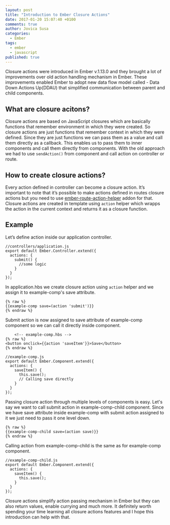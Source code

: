 ```yaml
---
layout: post
title: "Introduction to Ember Closure Actions"
date: 2017-01-20 15:07:40 +0100
comments: true
author: Jovica Susa
categories:
  - Ember
tags:
  - ember
  - javascript
published: true
---
```


Closure actions were introduced in Ember v.1.13.0 and they brought a lot of improvements over old action handling mechanism in Ember. These improvements enabled Ember to adopt new data flow model called -  Data Down Actions Up(DDAU) that simplified communication between parent and child components.

## What are closure acitons?

Closure actions are based on JavaScript closures which are basically functions that remember environment in which they were created. So closure actions are just functions that remember context in which they were defined. Since they are just functions we can pass them as a value and call them directly as a callback. This enables us to pass them to inner components and call them directly from components.
With the old approach we had to use `sendAction()` from component and call action on controller or route.
## How to create closure actions?

Every action defined in controller can become a closure action. It’s important to note that it’s possible to make actions defined in routes closure actions but you need to use [ember-route-action-helper](https://github.com/DockYard/ember-route-action-helper) addon for that. Closure actions are created in template using `action` helper which wrapps the action in the current context and returns it as a closure function.

## Example

Let’s define action inside our application controller.
```
//controllers/application.js
export default Ember.Controller.extend({
  actions: {
    submit() {
      //some logic
    }
  }
});
```
In application.hbs we create closure action using `action` helper and we assign it to example-comp's save attribute.

```
{% raw %}
{{example-comp save=(action 'submit')}}
{% endraw %}
```

Submit action is now assigned to save attribute of example-comp component so we can call it directly inside component.

```
	<!-- example-comp.hbs -->
{% raw %}
<button onclick={{action 'saveItem'}}>Save</button>
{% endraw %}
```
```
//example-comp.js
export default Ember.Component.extend({
  actions: {
    saveItem() {
      this.save();
      // Calling save directly
    }
  }
});
```

Passing closure action through multiple levels of components is easy.
Let's say we want to call submit action in example-comp-child component. Since we have save attribute inside example-comp with submit action assigned to it we just need to pass it one level down.
```
{% raw %}
{{example-comp-child save=(action save)}}
{% endraw %}
```

Calling action from example-comp-child is the same as for example-comp component.

```
//example-comp-child.js
export default Ember.Component.extend({
  actions: {
    saveItem() {
      this.save();
    }
  }
});
```

Closure actions simplify action passing mechanism in Ember but they can also return values, enable currying and much more. It definitely worth spending your time learning all closure actions features and I hope this introduction can help with that.
